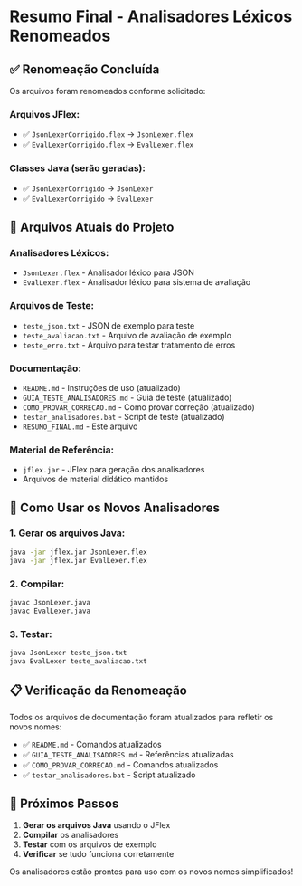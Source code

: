 # Resumo Final - Analisadores Léxicos Renomeados

## ✅ **Renomeação Concluída**

Os arquivos foram renomeados conforme solicitado:

### **Arquivos JFlex:**
- ✅ `JsonLexerCorrigido.flex` → `JsonLexer.flex`
- ✅ `EvalLexerCorrigido.flex` → `EvalLexer.flex`

### **Classes Java (serão geradas):**
- ✅ `JsonLexerCorrigido` → `JsonLexer`
- ✅ `EvalLexerCorrigido` → `EvalLexer`

## 📁 **Arquivos Atuais do Projeto**

### **Analisadores Léxicos:**
- `JsonLexer.flex` - Analisador léxico para JSON
- `EvalLexer.flex` - Analisador léxico para sistema de avaliação

### **Arquivos de Teste:**
- `teste_json.txt` - JSON de exemplo para teste
- `teste_avaliacao.txt` - Arquivo de avaliação de exemplo
- `teste_erro.txt` - Arquivo para testar tratamento de erros

### **Documentação:**
- `README.md` - Instruções de uso (atualizado)
- `GUIA_TESTE_ANALISADORES.md` - Guia de teste (atualizado)
- `COMO_PROVAR_CORRECAO.md` - Como provar correção (atualizado)
- `testar_analisadores.bat` - Script de teste (atualizado)
- `RESUMO_FINAL.md` - Este arquivo

### **Material de Referência:**
- `jflex.jar` - JFlex para geração dos analisadores
- Arquivos de material didático mantidos

## 🔧 **Como Usar os Novos Analisadores**

### **1. Gerar os arquivos Java:**
```bash
java -jar jflex.jar JsonLexer.flex
java -jar jflex.jar EvalLexer.flex
```

### **2. Compilar:**
```bash
javac JsonLexer.java
javac EvalLexer.java
```

### **3. Testar:**
```bash
java JsonLexer teste_json.txt
java EvalLexer teste_avaliacao.txt
```

## 📋 **Verificação da Renomeação**

Todos os arquivos de documentação foram atualizados para refletir os novos nomes:

- ✅ `README.md` - Comandos atualizados
- ✅ `GUIA_TESTE_ANALISADORES.md` - Referências atualizadas
- ✅ `COMO_PROVAR_CORRECAO.md` - Comandos atualizados
- ✅ `testar_analisadores.bat` - Script atualizado

## 🎯 **Próximos Passos**

1. **Gerar os arquivos Java** usando o JFlex
2. **Compilar** os analisadores
3. **Testar** com os arquivos de exemplo
4. **Verificar** se tudo funciona corretamente

Os analisadores estão prontos para uso com os novos nomes simplificados!
